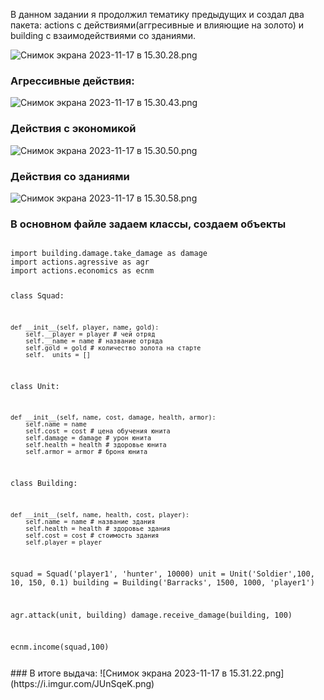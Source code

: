 В данном задании я продолжил тематику предыдущих и создал два пакета:
actions с действиями(аггресивные и влияющие на золото) и building с взаимодействиями со зданиями.

![Снимок экрана 2023-11-17 в 15.30.28.png](https://i.imgur.com/EGam5Gy.png)

### Агрессивные действия:
![Снимок экрана 2023-11-17 в 15.30.43.png](https://i.imgur.com/mUVxEPA.png)
  
### Действия с экономикой
![Снимок экрана 2023-11-17 в 15.30.50.png](https://i.imgur.com/VPrgneh.png)

### Действия со зданиями
![Снимок экрана 2023-11-17 в 15.30.58.png](https://i.imgur.com/3Wj1DY0.png)

### В основном файле задаем классы, создаем объекты

<code>
import building.damage.take_damage as damage  
import actions.agressive as agr  
import actions.economics as ecnm  


class Squad:

    def __init__(self, player, name, gold):
        self.__player = player # чей отряд
        self.__name = name # название отряда
        self.gold = gold # количество золота на старте
        self.__units = []


class Unit:

    def __init__(self, name, cost, damage, health, armor):
        self.name = name
        self.cost = cost # цена обучения юнита
        self.damage = damage # урон юнита
        self.health = health # здоровье юнита
        self.armor = armor # броня юнита


class Building:

    def __init__(self, name, health, cost, player):
        self.name = name # название здания
        self.health = health # здоровье здания
        self.cost = cost # стоимость здания
        self.player = player


squad = Squad('player1', 'hunter', 10000)
unit = Unit('Soldier',100, 10, 150, 0.1)
building = Building('Barracks', 1500, 1000, 'player1')

agr.attack(unit, building)
damage.receive_damage(building, 100)

ecnm.income(squad,100)

</code>
### В итоге выдача:
![Снимок экрана 2023-11-17 в 15.31.22.png](https://i.imgur.com/JUnSqeK.png)